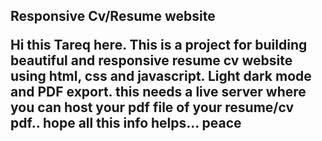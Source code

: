 <h2>Responsive Cv/Resume website

Hi this Tareq here. This is a project for building beautiful and responsive resume cv website using html, css and javascript. Light dark mode and PDF export. this needs a live server where you can host your pdf file of your resume/cv pdf.. hope all this info helps... peace

